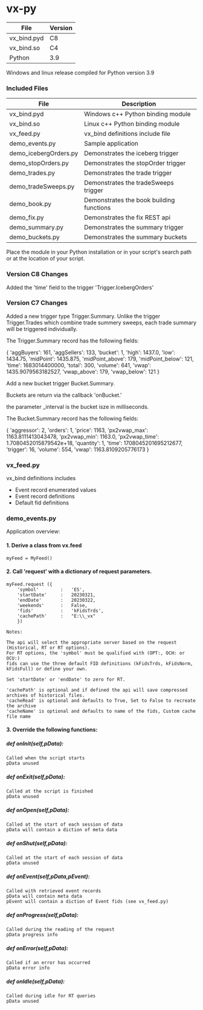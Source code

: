 # vx-py 

| File             | Version                               |
| ---------------- |-----------------------------------------|
| vx_bind.pyd     | C8                     |
| vx_bind.so       | C4                             |
| Python       |  3.9                               |

Windows and linux release compiled for Python version 3.9

### Included Files

| File             | Description                             |
| ---------------- |-----------------------------------------|
| vx_bind.pyd      | Windows c++ Python binding module                  |
| vx_bind.so       | Linux c++ Python binding module     |
| vx_feed.py       | vx_bind definitions include file    |
| demo_events.py       | Sample application    |
| demo_icebergOrders.py      | Demonstrates the iceberg trigger    |
| demo_stopOrders.py			| Demonstrates the stopOrder trigger    |
| demo_trades.py				| Demonstrates the trade trigger    |
| demo_tradeSweeps.py		| Demonstrates the tradeSweeps trigger    |
| demo_book.py				| Demonstrates the book building functions     |
| demo_fix.py				| Demonstrates the fix REST api     |
| demo_summary.py				| Demonstrates the summary trigger     |
| demo_buckets.py				| Demonstrates the summary buckets     |

Place the module in your Python installation or in your script's search path or at the location of your script.

### Version C8 Changes

Added the 'time' field to the trigger 'Trigger.IcebergOrders'

### Version C7 Changes

Added a new trigger type Trigger.Summary. Unlike the trigger Trigger.Trades which combine trade summery sweeps, each trade summary will be triggered individually.

The Trigger.Summary record has the following fields:

{
'aggBuyers': 161, 
'aggSellers': 133, 
'bucket': 1, 
'high': 1437.0, 
'low': 1434.75, 
'midPoint': 1435.875, 
'midPoint_above': 179, 
'midPoint_below': 121, 
'time': 1683014400000, 
'total': 300, 
'volume': 641, 
'vwap': 1435.9079563182527, 
'vwap_above': 179, 
'vwap_below': 121
}

Add a new bucket trigger Bucket.Summary.

Buckets are return via the callback 'onBucket.'

the parameter _interval is the bucket isze in milliseconds.

The Bucket.Summary record has the following fields:

{
'aggressor': 2, 
'orders': 1, 
'price': 1163, 
'px2vwap_max': 1163.8111413043478, 
'px2vwap_min': 1163.0, 
'px2vwap_time': 1.7080452015879542e+18, 
'quantity': 1, 
'time': 1708045201695212677, 
'trigger': 16, 
'volume': 554, 
'vwap': 1163.8109205776173
}


### vx_feed.py

vx_bind definitions includes

* Event record enumerated values
* Event record definitions
* Default fid definitions

### demo_events.py 

Application overview:

#### 1. Derive a class from   vx.feed

	myFeed = MyFeed()

#### 2. Call 'request' with a dictionary of request parameters.

	myFeed.request ({
		'symbol'		:	'ES',		
		'startDate'		:	20230321,
		'endDate'		:	20230322,
		'weekends'		:	False,
		'fids'			:	'kFidsTrds',
		'cachePath'		:	"E:\\_vx"	
		})
	
	Notes:

	The api will select the appropriate server based on the request (Historical, RT or RT options).
	For RT options, the 'symbol' must be qualified with (OPT:, OCH: or OCU:)
	fids can use the three default FID definitions (kFidsTrds, kFidsNorm, kFidsFull) or define your own.

	Set 'startDate' or 'endDate' to zero for RT.
	
	'cachePath' is optional and if defined the api will save compressed archives of historical files.
	'cacheRead' is optional and defaults to True, Set to False to recreate the archive
	'cacheName' is optional and defaults to name of the fids, Custom cache file name

#### 3. Override the following  functions:

##### def onInit(self,pData):
	Called when the script starts
	pData unused
##### def onExit(self,pData):	
	Called at the script is finished
	pData unused
##### def onOpen(self,pData):
	Called at the start of each session of data
	pData will contain a diction of meta data
##### def onShut(self,pData):
	Called at the start of each session of data
	pData unused
##### def onEvent(self,pData,pEvent):
	Called with retrieved event records
	pData will contain meta data
	pEvent will contain a diction of Event fids (see vx_feed.py)
##### def onProgress(self,pData):
	Called during the reading of the request
	pData progress info
##### def onError(self,pData):
	Called if an error has occurred
	pData error info
##### def onIdle(self,pData):
	Called during idle for RT queries
	pData unused